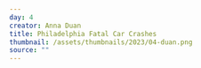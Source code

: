 ```yaml
---
day: 4
creator: Anna Duan
title: Philadelphia Fatal Car Crashes
thumbnail: /assets/thumbnails/2023/04-duan.png
source: ""
---
```

